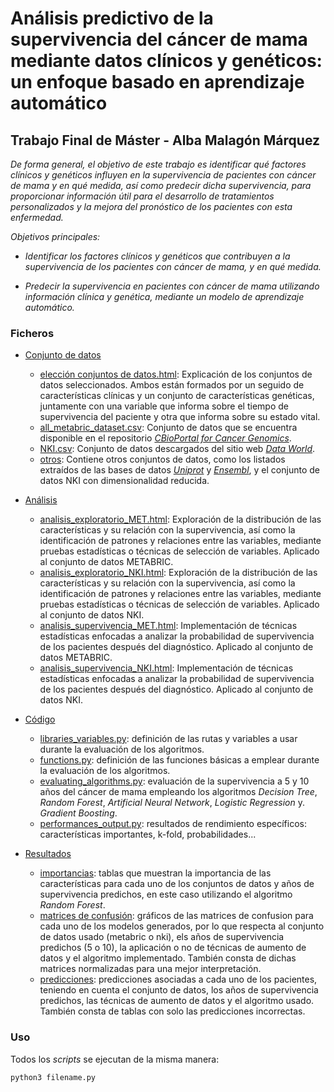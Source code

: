 # Análisis predictivo de la supervivencia del cáncer de mama mediante datos clínicos y genéticos: un enfoque basado en aprendizaje automático

## Trabajo Final de Máster - Alba Malagón Márquez


_De forma general, el objetivo de este trabajo es identificar qué factores clínicos y genéticos influyen en la supervivencia de pacientes con cáncer de mama y en qué medida, así como predecir dicha supervivencia, para proporcionar información útil para el desarrollo de tratamientos personalizados y la mejora del pronóstico de los pacientes con esta enfermedad._

_Objetivos principales:_

- _Identificar los factores clínicos y genéticos que contribuyen a la supervivencia de los pacientes con cáncer de mama, y en qué medida._

- _Predecir la supervivencia en pacientes con cáncer de mama utilizando información clínica y genética, mediante un modelo de aprendizaje automático._

### Ficheros

- [Conjunto de datos](https://github.com/albamalagon/TFM/blob/main/conjunto%20de%20datos/elecci%C3%B3n%20conjuntos%20de%20datos.html)
  - [elección conjuntos de datos.html](https://github.com/albamalagon/TFM/blob/main/conjunto%20de%20datos/eleccio%CC%81n%20conjuntos%20de%20datos.html): Explicación de los conjuntos de datos seleccionados. Ambos están formados por un seguido de características clínicas y un conjunto de características genéticas, juntamente con una variable que informa sobre el tiempo de supervivencia del paciente y otra que informa sobre su estado vital.
  - [all_metabric_dataset.csv](https://github.com/albamalagon/TFM/blob/main/conjunto%20de%20datos/all_metabric_dataset.csv): Conjunto de datos que se encuentra disponible en el repositorio [_CBioPortal for Cancer Genomics_](https://www.cbioportal.org/).
  - [NKI.csv](https://github.com/albamalagon/TFM/blob/main/conjunto%20de%20datos/NKI.csv): Conjunto de datos descargados del sitio web [_Data World_](https://data.world/deviramanan2016/nki-breast-cancer-data).
  - [otros](https://github.com/albamalagon/TFM/tree/main/conjunto%20de%20datos/otros): Contiene otros conjuntos de datos, como los listados extraídos de las bases de datos [_Uniprot_](https://www.uniprot.org/) y [_Ensembl_](https://useast.ensembl.org/index.html), y el conjunto de datos NKI con dimensionalidad reducida.

- [Análisis](https://github.com/albamalagon/TFM/tree/main/ana%CC%81lisis)
  - [analisis_exploratorio_MET.html](https://github.com/albamalagon/TFM/blob/main/ana%CC%81lisis/analisis_exploratorio_MET.html): Exploración de la distribución de las características y su relación con la supervivencia, así como la identificación de patrones y relaciones entre las variables, mediante pruebas estadísticas o técnicas de selección de variables. Aplicado al conjunto de datos METABRIC.
  - [analisis_exploratorio_NKI.html](https://github.com/albamalagon/TFM/blob/main/ana%CC%81lisis/analisis_exploratorio_NKI.html): Exploración de la distribución de las características y su relación con la supervivencia, así como la identificación de patrones y relaciones entre las variables, mediante pruebas estadísticas o técnicas de selección de variables. Aplicado al conjunto de datos NKI.
  - [analisis_supervivencia_MET.html](https://github.com/albamalagon/TFM/blob/main/ana%CC%81lisis/analisis_supervivencia_MET.html): Implementación de técnicas estadísticas enfocadas a analizar la probabilidad de supervivencia de los pacientes después del diagnóstico. Aplicado al conjunto de datos METABRIC.
  - [analisis_supervivencia_NKI.html](https://github.com/albamalagon/TFM/blob/main/ana%CC%81lisis/analisis_supervivencia_NKI.html): Implementación de técnicas estadísticas enfocadas a analizar la probabilidad de supervivencia de los pacientes después del diagnóstico. Aplicado al conjunto de datos NKI.

- [Código](https://github.com/albamalagon/TFM/tree/main/c%C3%B3digo)
  - [libraries_variables.py](https://github.com/albamalagon/TFM/blob/main/c%C3%B3digo/libraries_variables.py): definición de las rutas y variables a usar durante la evaluación de los algoritmos.
  - [functions.py](https://github.com/albamalagon/TFM/blob/main/c%C3%B3digo/functions.py): definición de las funciones básicas a emplear durante la evaluación de los algoritmos.
  - [evaluating_algorithms.py](https://github.com/albamalagon/TFM/blob/main/c%C3%B3digo/evaluating_algorithms.py): evaluación de la supervivencia a 5 y 10 años del cáncer de mama empleando los algoritmos _Decision Tree_, _Random Forest_, _Artificial Neural Network_, _Logistic Regression_ y. _Gradient Boosting_.
  - [performances_output.py](https://github.com/albamalagon/TFM/blob/main/c%C3%B3digo/performances_output.py): resultados de rendimiento específicos: características importantes, k-fold, probabilidades...

- [Resultados](https://github.com/albamalagon/TFM/tree/main/resultados)
  - [importancias](https://github.com/albamalagon/TFM/tree/main/resultados/importancias): tablas que muestran la importancia de las características para cada uno de los conjuntos de datos y años de supervivencia predichos, en este caso utilizando el algoritmo _Random Forest_. 
  - [matrices de confusión](https://github.com/albamalagon/TFM/tree/main/resultados/matrices%20de%20confusio%CC%81n): gráficos de las matrices de confusion para cada uno de los modelos generados, por lo que respecta al conjunto de datos usado (metabric o nki), els años de supervivencia predichos (5 o 10), la aplicación o no de técnicas de aumento de datos y el algoritmo implementado. También consta de dichas matrices normalizadas para una mejor interpretación.
  - [predicciones](https://github.com/albamalagon/TFM/tree/main/resultados/predicciones): predicciones asociadas a cada uno de los pacientes, teniendo en cuenta el conjunto de datos, los años de supervivencia predichos, las técnicas de aumento de datos y el algoritmo usado. También consta de tablas con solo las predicciones incorrectas.





### Uso

Todos los _scripts_ se ejecutan de la misma manera:
```
python3 filename.py
```
